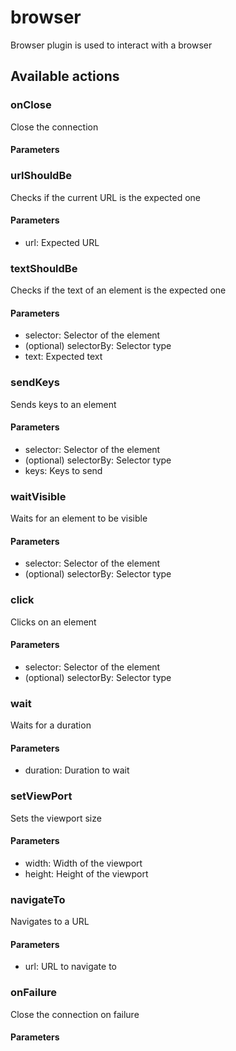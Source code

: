 # browser
Browser plugin is used to interact with a browser
## Available actions
### onClose
Close the connection
#### Parameters
### urlShouldBe
Checks if the current URL is the expected one
#### Parameters
- url: Expected URL
### textShouldBe
Checks if the text of an element is the expected one
#### Parameters
- selector: Selector of the element
-  (optional) selectorBy: Selector type
- text: Expected text
### sendKeys
Sends keys to an element
#### Parameters
- selector: Selector of the element
-  (optional) selectorBy: Selector type
- keys: Keys to send
### waitVisible
Waits for an element to be visible
#### Parameters
- selector: Selector of the element
-  (optional) selectorBy: Selector type
### click
Clicks on an element
#### Parameters
- selector: Selector of the element
-  (optional) selectorBy: Selector type
### wait
Waits for a duration
#### Parameters
- duration: Duration to wait
### setViewPort
Sets the viewport size
#### Parameters
- width: Width of the viewport
- height: Height of the viewport
### navigateTo
Navigates to a URL
#### Parameters
- url: URL to navigate to
### onFailure
Close the connection on failure
#### Parameters
